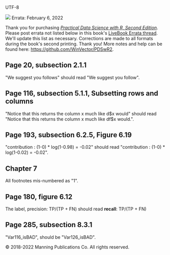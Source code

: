 UTF-8

![](https://images.manning.com/book/6/17c08ae-cbab-4305-8385-a919445938d6/Zumel-PDSR-2ed-HI.png)
Errata: February 6, 2022

Thank you for purchasing [*Practical Data Science with R, Second
Edition*](https://www.manning.com/books/practical-data-science-with-r-second-edition?query=Practical%20Data%20Science%20with%20R,%20Second%20Edition).
Please post errata not listed below in this book\'s [LiveBook Errata
thread](https://livebook.manning.com/book/practical-data-science-with-r-second-edition/discussion).
We\'ll update this list as necessary. Corrections are made to all
formats during the book\'s second printing. Thank you! More notes and
help can be found here: <https://github.com/WinVector/PDSwR2>.




Page 20, subsection 2.1.1
-------------------------

\"We suggest you follows\" should read \"We suggest you follow\".

Page 116, subsection 5.1.1, Subsetting rows and columns
-------------------------------------------------------

\"Notice that this returns the column x much like d\$x would\" should
read \"Notice that this returns the column x much like df\$x would.\".

Page 193, subsection 6.2.5, Figure 6.19
---------------------------------------

\"contribution : (1-0) \* log(1-0.98) = -0.02\" should read
\"contribution : (1-0) \* log(1-0.02) = -0.02\".

Chapter 7
---------

All footnotes mis-numbered as \"1\".

Page 180, figure 6.12
---------------------

The label, precision: TP/(TP + FN) should read **recall**: TP/(TP + FN)

Page 285, subsection 8.3.1
--------------------------

\"Var116_isBAD\", should be \"Var126_isBAD\".

© 2018-2022 Manning Publications Co. All rights reserved.

